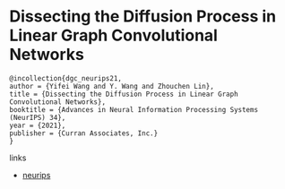 # Dissecting the Diffusion Process in Linear Graph Convolutional Networks

```
@incollection{dgc_neurips21,
author = {Yifei Wang and Y. Wang and Zhouchen Lin},
title = {Dissecting the Diffusion Process in Linear Graph Convolutional Networks},
booktitle = {Advances in Neural Information Processing Systems (NeurIPS) 34},
year = {2021},
publisher = {Curran Associates, Inc.}
}
```

links
- [neurips](https://neurips.cc/Conferences/2021/ScheduleMultitrack?event=28456)

